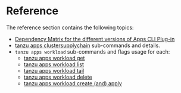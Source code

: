 # Reference

The reference section contains the following topics:

- [Dependency Matrix for the different versions of Apps CLI Plug-in](dependency-matrix.hbs.md)
- [tanzu apps clustersupplychain](./clustersupplychain.hbs.md) sub-commands and details.
- `tanzu apps workload` sub-commands and flags usage for each:
  - [tanzu apps workload get](./workload-get.hbs.md)
  - [tanzu apps workload list](./workload-list.hbs.md)
  - [tanzu apps workload tail](./workload-tail.hbs.md)
  - [tanzu apps workload delete](./workload-delete.hbs.md)
  - [tanzu apps workload create (and) apply](./workload-create-apply.hbs.md)
